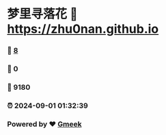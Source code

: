 # 梦里寻落花 :link: https://zhu0nan.github.io 
### :page_facing_up: [8](https://zhu0nan.github.io/tag.html) 
### :speech_balloon: 0 
### :hibiscus: 9180 
### :alarm_clock: 2024-09-01 01:32:39 
### Powered by :heart: [Gmeek](https://github.com/Meekdai/Gmeek)
